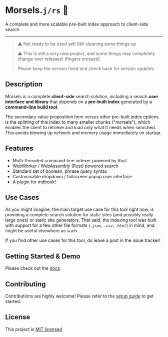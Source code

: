 # Morsels.`j/rs` 🧀

A complete and more scalable pre-built index approach to client-side search.

---

> :warning: Not ready to be used yet! Still cleaning some things up

> :warning: This is still a very new project, and some things may completely change over releases! (fingers crossed)<br>
>
> Please keep the version fixed and check back for version updates.

## Description

Morsels is a complete **client-side** search solution, including a search **user interface and library** that depends on a **pre-built index** generated by a **command-line build tool**.

The secondary value proposition here versus other pre-built index options is the splitting of this index to many smaller chunks ("morsels"), which enables the client to retrieve and load only what it needs when searched. This avoids blowing up network and memory usage immediately on startup.

## Features

- Multi-threaded command-line indexer powered by Rust
- WebWorker / WebAssembly (Rust) powered search
- Standard set of boolean, phrase query syntax
- Customisable dropdown / fullscreen popup user interface
- A plugin for mdbook!

## Use Cases

As you might imagine, the main target use case for this tool right now, is providing a complete search solution for static sites (and possibly really large ones) or static site generators. That said, the indexing tool was built with support for a few other file formats (`.json`, `.csv`, `.html`) in mind, and might be useful elsewhere as such.

If you find other use cases for this tool, do leave a post in the issue tracker!

## Getting Started & Demo

Please check out the [docs](http://ang-zeyu.github.io/morsels/).

## Contributing

Contributions are highly welcome! Please refer to the [setup guide](http://ang-zeyu.github.io/morsels/contributing.html) to get started.

## License

This project is [MIT licensed](./LICENSE.md).
